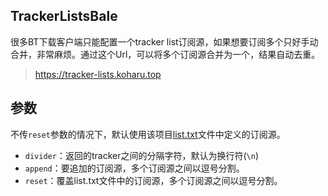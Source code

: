 ## TrackerListsBale

很多BT下载客户端只能配置一个tracker list订阅源，如果想要订阅多个只好手动合并，非常麻烦。通过这个Url，可以将多个订阅源合并为一个，结果自动去重。

> https://tracker-lists.koharu.top

## 参数

不传`reset`参数的情况下，默认使用该项目[list.txt](https://github.com/koharubiyori/TrackerListsBale/blob/master/list.txt)文件中定义的订阅源。

* `divider`：返回的tracker之间的分隔字符，默认为换行符(`\n`)
* `append`：要追加的订阅源，多个订阅源之间以逗号分割。
* `reset`：覆盖list.txt文件中的订阅源，多个订阅源之间以逗号分割。